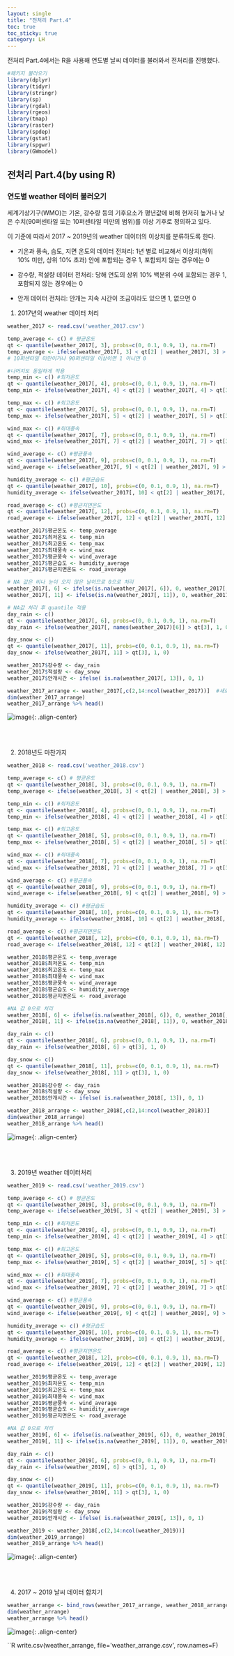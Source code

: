 ```yaml
---
layout: single
title: "전처리 Part.4"
toc: true
toc_sticky: true
category: LH
---
```


전처리 Part.4에서는 R을 사용해 연도별 날씨 데이터를 불러와서 전처리를 진행했다.

```R
#패키지 불러오기
library(dplyr)
library(tidyr)
library(stringr)
library(sp)
library(rgdal)
library(rgeos)
library(tmap)
library(raster)
library(spdep)
library(gstat)
library(spgwr)
library(GWmodel)
```


## 전처리 Part.4(by using R)
### 연도별 weather 데이터 불러오기
세계기상기구(WMO)는 기온, 강수량 등의 기후요소가 평년값에 비해 현저히 높거나 낮은 수치(90퍼센타일 또는 10퍼센타일 미만의 범위)를 이상 기후로 정의하고 있다.

이 기준에 따라서 2017 ~ 2019년의 weather 데이터의 이상치를 분류하도록 한다.

- 기온과 풍속, 습도, 지면 온도의 데이터 전처리: 1년 별로 비교해서 이상치(하위 10% 미만, 상위 10% 초과) 안에 포함되는 경우 1, 포함되지 않는 경우에는 0

- 강수량, 적설량 데이터 전처리: 당해 연도의 상위 10% 백분위 수에 포함되는 경우 1, 포함되지 않는 경우에는 0

- 안개 데이터 전처리: 안개는 지속 시간이 조금이라도 있으면 1, 없으면 0


1) 2017년의 weather 데이터 처리

```R
weather_2017 <- read.csv('weather_2017.csv')
```

```R
temp_average <- c() # 평균온도
qt <- quantile(weather_2017[, 3], probs=c(0, 0.1, 0.9, 1), na.rm=T)
temp_average <- ifelse(weather_2017[, 3] < qt[2] | weather_2017[, 3] > qt[3], 1, 0)
# 10퍼센타일 미만이거나 90퍼센타일 이상이면 1 아니면 0

#나머지도 동일하게 적용
temp_min <- c() #최저온도
qt <- quantile(weather_2017[, 4], probs=c(0, 0.1, 0.9, 1), na.rm=T)
temp_min <- ifelse(weather_2017[, 4] < qt[2] | weather_2017[, 4] > qt[3], 1, 0)

temp_max <- c() #최고온도
qt <- quantile(weather_2017[, 5], probs=c(0, 0.1, 0.9, 1), na.rm=T)
temp_max <- ifelse(weather_2017[, 5] < qt[2] | weather_2017[, 5] > qt[3], 1, 0)

wind_max <- c() #최대풍속
qt <- quantile(weather_2017[, 7], probs=c(0, 0.1, 0.9, 1), na.rm=T)
wind_max <- ifelse(weather_2017[, 7] < qt[2] | weather_2017[, 7] > qt[3], 1, 0)

wind_average <- c() #평균풍속
qt <- quantile(weather_2017[, 9], probs=c(0, 0.1, 0.9, 1), na.rm=T)
wind_average <- ifelse(weather_2017[, 9] < qt[2] | weather_2017[, 9] > qt[3], 1, 0)

humidity_average <- c() #평균습도
qt <- quantile(weather_2017[, 10], probs=c(0, 0.1, 0.9, 1), na.rm=T)
humidity_average <- ifelse(weather_2017[, 10] < qt[2] | weather_2017[, 10] > qt[3], 1, 0)

road_average <- c() #평균지면온도
qt <- quantile(weather_2017[, 12], probs=c(0, 0.1, 0.9, 1), na.rm=T)
road_average <- ifelse(weather_2017[, 12] < qt[2] | weather_2017[, 12] > qt[3], 1, 0)
```


```R
weather_2017$평균온도 <- temp_average
weather_2017$최저온도 <- temp_min
weather_2017$최고온도 <- temp_max
weather_2017$최대풍속 <- wind_max
weather_2017$평균풍속 <- wind_average
weather_2017$평균습도 <- humidity_average
weather_2017$평균지면온도 <- road_average
```

```R
# NA 값은 비나 눈이 오지 않은 날이므로 0으로 처리
weather_2017[, 6] <- ifelse(is.na(weather_2017[, 6]), 0, weather_2017[, 6])
weather_2017[, 11] <- ifelse(is.na(weather_2017[, 11]), 0, weather_2017[, 11])
```

```R
# NA값 처리 후 quantile 적용
day_rain <- c()
qt <- quantile(weather_2017[, 6], probs=c(0, 0.1, 0.9, 1), na.rm=T)
day_rain <- ifelse(weather_2017[, names(weather_2017)[6]] > qt[3], 1, 0)

day_snow <- c()
qt <- quantile(weather_2017[, 11], probs=c(0, 0.1, 0.9, 1), na.rm=T)
day_snow <- ifelse(weather_2017[, 11] > qt[3], 1, 0)
```

```R
weather_2017$강수량 <- day_rain
weather_2017$적설량 <- day_snow
weather_2017$안개시간 <- ifelse( is.na(weather_2017[, 13]), 0, 1)
```

```R
weather_2017_arrange <- weather_2017[,c(2,14:ncol(weather_2017))]  #새로 만든 변수 확인
dim(weather_2017_arrange)
weather_2017_arrange %>% head()
```

![image](https://user-images.githubusercontent.com/97672187/161553342-5a3c232b-1097-4aa9-a4e5-819f3b7243b0.png){: .align-center}

<br>




<br>

2) 2018년도 마찬가지

```R
weather_2018 <- read.csv('weather_2018.csv')
```

```R
temp_average <- c() # 평균온도
qt <- quantile(weather_2018[, 3], probs=c(0, 0.1, 0.9, 1), na.rm=T)
temp_average <- ifelse(weather_2018[, 3] < qt[2] | weather_2018[, 3] > qt[3], 1, 0)

temp_min <- c() #최저온도
qt <- quantile(weather_2018[, 4], probs=c(0, 0.1, 0.9, 1), na.rm=T)
temp_min <- ifelse(weather_2018[, 4] < qt[2] | weather_2018[, 4] > qt[3], 1, 0)

temp_max <- c() #최고온도
qt <- quantile(weather_2018[, 5], probs=c(0, 0.1, 0.9, 1), na.rm=T)
temp_max <- ifelse(weather_2018[, 5] < qt[2] | weather_2018[, 5] > qt[3], 1, 0)

wind_max <- c() #최대풍속
qt <- quantile(weather_2018[, 7], probs=c(0, 0.1, 0.9, 1), na.rm=T)
wind_max <- ifelse(weather_2018[, 7] < qt[2] | weather_2018[, 7] > qt[3], 1, 0)

wind_average <- c() #평균풍속
qt <- quantile(weather_2018[, 9], probs=c(0, 0.1, 0.9, 1), na.rm=T)
wind_average <- ifelse(weather_2018[, 9] < qt[2] | weather_2018[, 9] > qt[3], 1, 0)

humidity_average <- c() #평균습도
qt <- quantile(weather_2018[, 10], probs=c(0, 0.1, 0.9, 1), na.rm=T)
humidity_average <- ifelse(weather_2018[, 10] < qt[2] | weather_2018[, 10] > qt[3], 1, 0)

road_average <- c() #평균지면온도
qt <- quantile(weather_2018[, 12], probs=c(0, 0.1, 0.9, 1), na.rm=T)
road_average <- ifelse(weather_2018[, 12] < qt[2] | weather_2018[, 12] > qt[3], 1, 0)
```


```R
weather_2018$평균온도 <- temp_average
weather_2018$최저온도 <- temp_min
weather_2018$최고온도 <- temp_max
weather_2018$최대풍속 <- wind_max
weather_2018$평균풍속 <- wind_average
weather_2018$평균습도 <- humidity_average
weather_2018$평균지면온도 <- road_average
```


```R
#NA 값 0으로 처리
weather_2018[, 6] <- ifelse(is.na(weather_2018[, 6]), 0, weather_2018[, 6])
weather_2018[, 11] <- ifelse(is.na(weather_2018[, 11]), 0, weather_2018[, 11])
```

```R
day_rain <- c()
qt <- quantile(weather_2018[, 6], probs=c(0, 0.1, 0.9, 1), na.rm=T)
day_rain <- ifelse(weather_2018[, 6] > qt[3], 1, 0)

day_snow <- c()
qt <- quantile(weather_2018[, 11], probs=c(0, 0.1, 0.9, 1), na.rm=T)
day_snow <- ifelse(weather_2018[, 11] > qt[3], 1, 0)
```


```R
weather_2018$강수량 <- day_rain
weather_2018$적설량 <- day_snow
weather_2018$안개시간 <- ifelse( is.na(weather_2018[, 13]), 0, 1)
```

```R
weather_2018_arrange <- weather_2018[,c(2,14:ncol(weather_2018))]
dim(weather_2018_arrange)
weather_2018_arrange %>% head()
```

![image](https://user-images.githubusercontent.com/97672187/161554196-1f949317-ca44-4c87-a0ef-0cd43fb81484.png){: .align-center}

<br>



<br>

3) 2019년 weather 데이터처리

```R
weather_2019 <- read.csv('weather_2019.csv')
```

```R
temp_average <- c() # 평균온도
qt <- quantile(weather_2019[, 3], probs=c(0, 0.1, 0.9, 1), na.rm=T)
temp_average <- ifelse(weather_2019[, 3] < qt[2] | weather_2019[, 3] > qt[3], 1, 0)

temp_min <- c() #최저온도
qt <- quantile(weather_2019[, 4], probs=c(0, 0.1, 0.9, 1), na.rm=T)
temp_min <- ifelse(weather_2019[, 4] < qt[2] | weather_2019[, 4] > qt[3], 1, 0)

temp_max <- c() #최고온도
qt <- quantile(weather_2019[, 5], probs=c(0, 0.1, 0.9, 1), na.rm=T)
temp_max <- ifelse(weather_2019[, 5] < qt[2] | weather_2019[, 5] > qt[3], 1, 0)

wind_max <- c() #최대풍속
qt <- quantile(weather_2019[, 7], probs=c(0, 0.1, 0.9, 1), na.rm=T)
wind_max <- ifelse(weather_2019[, 7] < qt[2] | weather_2019[, 7] > qt[3], 1, 0)

wind_average <- c() #평균풍속
qt <- quantile(weather_2019[, 9], probs=c(0, 0.1, 0.9, 1), na.rm=T)
wind_average <- ifelse(weather_2019[, 9] < qt[2] | weather_2019[, 9] > qt[3], 1, 0)

humidity_average <- c() #평균습도
qt <- quantile(weather_2019[, 10], probs=c(0, 0.1, 0.9, 1), na.rm=T)
humidity_average <- ifelse(weather_2019[, 10] < qt[2] | weather_2019[, 10] > qt[3], 1, 0)

road_average <- c() #평균지면온도
qt <- quantile(weather_2018[, 12], probs=c(0, 0.1, 0.9, 1), na.rm=T)
road_average <- ifelse(weather_2019[, 12] < qt[2] | weather_2019[, 12] > qt[3], 1, 0)
```


```R
weather_2019$평균온도 <- temp_average
weather_2019$최저온도 <- temp_min
weather_2019$최고온도 <- temp_max
weather_2019$최대풍속 <- wind_max
weather_2019$평균풍속 <- wind_average
weather_2019$평균습도 <- humidity_average
weather_2019$평균지면온도 <- road_average
```


```R
#NA 값 0으로 처리
weather_2019[, 6] <- ifelse(is.na(weather_2019[, 6]), 0, weather_2019[, 6])
weather_2019[, 11] <- ifelse(is.na(weather_2019[, 11]), 0, weather_2019[, 11])
```

```R
day_rain <- c()
qt <- quantile(weather_2019[, 6], probs=c(0, 0.1, 0.9, 1), na.rm=T)
day_rain <- ifelse(weather_2019[, 6] > qt[3], 1, 0)

day_snow <- c()
qt <- quantile(weather_2019[, 11], probs=c(0, 0.1, 0.9, 1), na.rm=T)
day_snow <- ifelse(weather_2019[, 11] > qt[3], 1, 0)
```


```R
weather_2019$강수량 <- day_rain
weather_2019$적설량 <- day_snow
weather_2019$안개시간 <- ifelse( is.na(weather_2019[, 13]), 0, 1)
```

```R
weather_2019 <- weather_2018[,c(2,14:ncol(weather_2019))]
dim(weather_2019_arrange)
weather_2019_arrange %>% head()
```

![image](https://user-images.githubusercontent.com/97672187/161554805-f20fbfe5-6162-43e2-9320-34ee133d2699.png){: .align-center}

<br>



<br>

4) 2017 ~ 2019 날씨 데이터 합치기

```R
weather_arrange <- bind_rows(weather_2017_arrange, weather_2018_arrange, weather_2019_arrange)
dim(weather_arrange)
weather_arrange %>% head()
```

![image](https://user-images.githubusercontent.com/97672187/161555004-90a8d816-29fe-40ba-8fea-aaa57cba5ed7.png){: .align-center}


``R
write.csv(weather_arrange, file='weather_arrange.csv', row.names=F)
```



